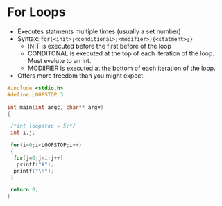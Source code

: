 # For Loops
- Executes statments multiple times (usually a set number)
- Syntax: `for(<init>;<conditional>;<modifier>){<statment>;}`
   - INIT is executed before the first before of the loop
   - CONDITONAL is executed at the top of each iteration of the loop. Must evalute to an int.
   - MODIIFIER is executed at the bottom of each iteration of the loop.
- Offers more freedom than you might expect

```c
#include <stdio.h>
#define LOOPSTOP 3

int main(int argc, char** argv)
{

 /*int loopstop = 5;*/
 int i,j;

 for(i=0;i<LOOPSTOP;i++)
 {
  for(j=0;j<i;j++)
   printf("#");
  printf("\n");
 }

 return 0;
}
```
